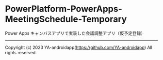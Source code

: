 # PowerPlatform-PowerApps-MeetingSchedule-Temporary

Power Apps キャンバスアプリで実装した会議調整アプリ（仮予定登録）

---

Copyright (c) 2023 YA-androidapp(https://github.com/YA-androidapp) All rights reserved.
